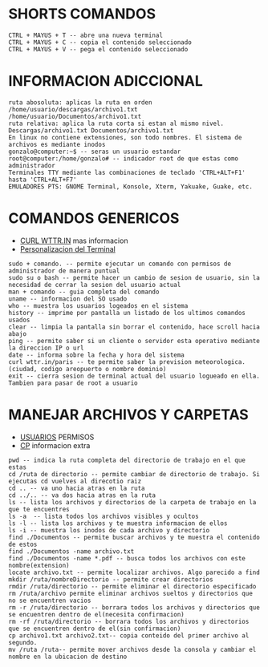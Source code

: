 <h1>SHORTS COMANDOS</h1>
<p>

    CTRL + MAYUS + T -- abre una nueva terminal
    CTRL + MAYUS + C -- copia el contenido seleccionado
    CTRL + MAYUS + V -- pega el contenido seleccionado
</p>

<h1>INFORMACION ADICCIONAL</h1>
<p>

    ruta abosoluta: aplicas la ruta en orden /home/usuario/descargas/archivo1.txt /home/usuario/Documentos/archivo1.txt
    ruta relativa: aplica la ruta corta si estan al mismo nivel. Descargas/archivo1.txt Documentos/archivo1.txt
    En linux no contiene extensiones, son todo nombres. El sistema de archivos es mediante inodos
    gonzalo@computer:~$ -- seras un usuario estandar
    root@computer:/home/gonzalo# -- indicador root de que estas como administrador
    Terminales TTY mediante las combinaciones de teclado 'CTRL+ALT+F1' hasta 'CTRL+ALT+F7'
    EMULADORES PTS: GNOME Terminal, Konsole, Xterm, Yakuake, Guake, etc.
</p>

<h1>COMANDOS GENERICOS</h1>
<ul>
  <li><a href="http://wttr.in/:help.">CURL WTTR.IN</a> mas informacion</li>
  <li><a href="https://computernewage.com/2014/12/25/como-personalizar-el-aspecto-del-prompt-de-la-terminal-de-linux/">Personalizacion del Terminal</a></li>
</ul>
<p>

    sudo + comando. -- permite ejecutar un comando con permisos de administrador de manera puntual
    sudo su o bash -- permite hacer un cambio de sesion de usuario, sin la necesidad de cerrar la sesion del usuario actual
    man + comando -- guia completa del comando
    uname -- informacion del SO usado
    who -- muestra los usuarios logeados en el sistema
    history -- imprime por pantalla un listado de los ultimos comandos usados
    clear -- limpia la pantalla sin borrar el contenido, hace scroll hacia abajo
    ping -- permite saber si un cliente o servidor esta operativo mediante la direccion IP o url
    date -- informa sobre la fecha y hora del sistema
    curl wttr.in/paris -- te permite saber la prevision meteorologica.(ciudad, codigo areopuerto o nombre dominio)
    exit -- cierra sesion de terminal actual del usuario logueado en ella. Tambien para pasar de root a usuario
    
</p>

<h1>MANEJAR ARCHIVOS Y CARPETAS</h1>
<ul>
    <li><a href="https://computernewage.com/2015/06/27/conoce-la-estructura-de-permisos-de-linux-al-detalle/">USUARIOS</a> 
    PERMISOS</li>
    <li><a href="https://victorhckinthefreeworld.com/2017/07/06/comando-cp-de-linux-un-par-de-trucos-utiles/">CP</a> informacion extra</li>
</ul>
<p>

    pwd -- indica la ruta completa del directorio de trabajo en el que estas
    cd /ruta de directorio -- permite cambiar de directorio de trabajo. Si ejecutas cd vuelves al direcotio raiz
    cd .. -- va uno hacia atras en la ruta
    cd ../.. -- va dos hacia atras en la ruta
    ls -- lista los archivos y directorios de la carpeta de trabajo en la que te encuentres
    ls -a  -- lista todos los archivos visibles y ocultos
    ls -l -- lista los archivos y te muestra informacion de ellos
    ls -i -- muestra los inodos de cada archivo y directorio
    find ./Documentos -- permite buscar archivos y te muestra el contenido de estos
    find ./Documentos -name archivo.txt
    find ./Documentos -name *.pdf -- busca todos los archivos con este nombre(extension)
    locate archivo.txt -- permite localizar archivos. Algo parecido a find
    mkdir /ruta/nombreDirectorio -- permite crear directorios
    rmdir /ruta/directorio -- permite eliminar el directorio especificado
    rm /ruta/archivo permite eliminar archivos sueltos y directorios que no se encuentren vacios
    rm -r /ruta/directorio -- borrara todos los archivos y directorios que se encuentren dentro de el(necesita confirmacion)
    rm -rf /ruta/directorio -- borrara todos los archivos y directorios que se encuentren dentro de el(sin confirmacion)
    cp archivo1.txt archivo2.txt-- copia conteido del primer archivo al segundo.
    mv /ruta /ruta-- permite mover archivos desde la consola y cambiar el nombre en la ubicacion de destino
    
</p>
